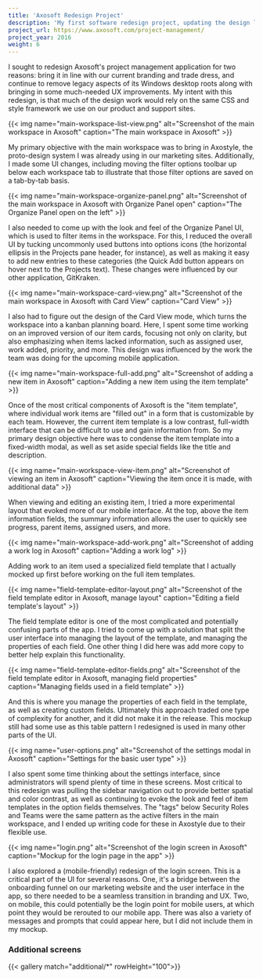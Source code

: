 ```yaml
---
title: 'Axosoft Redesign Project'
description: 'My first software redesign project, updating the design language of the Axosoft app'
project_url: https://www.axosoft.com/project-management/
project_year: 2016
weight: 6
---
```


I sought to redesign Axosoft's project management application for two reasons: bring it in line with our current branding and trade dress, and continue to remove legacy aspects of its Windows desktop roots along with bringing in some much-needed UX improvements. My intent with this redesign, is that much of the design work would rely on the same CSS and style framework we use on our product and support sites.

{{< img name="main-workspace-list-view.png" alt="Screenshot of the main workspace in Axosoft" caption="The main workspace in Axosoft" >}}

My primary objective with the main workspace was to bring in Axostyle, the proto-design system I was already using in our marketing sites. Additionally, I made some UI changes, including moving the filter options toolbar up below each workspace tab to illustrate that those filter options are saved on a tab-by-tab basis.

{{< img name="main-workspace-organize-panel.png" alt="Screenshot of the main workspace in Axosoft with Organize Panel open" caption="The Organize Panel open on the left" >}}

I also needed to come up with the look and feel of the Organize Panel UI, which is used to filter items in the workspace. For this, I reduced the overall UI by tucking uncommonly used buttons into options icons (the horizontal ellipsis in the Projects pane header, for instance), as well as making it easy to add new entries to these categories (the Quick Add button appears on hover next to the Projects text). These changes were influenced by our other application, GitKraken.

{{< img name="main-workspace-card-view.png" alt="Screenshot of the main workspace in Axosoft with Card View" caption="Card View" >}}

I also had to figure out the design of the Card View mode, which turns the workspace into a kanban planning board. Here, I spent some time working on an improved version of our item cards, focusing not only on clarity, but also emphasizing when items lacked information, such as assigned user, work added, priority, and more. This design was influenced by the work the team was doing for the upcoming mobile application.

{{< img name="main-workspace-full-add.png" alt="Screenshot of adding a new item in Axosoft" caption="Adding a new item using the item template" >}}

Once of the most critical components of Axosoft is the "item template", where individual work items are "filled out" in a form that is customizable by each team. However, the current item template is a low contrast, full-width interface that can be difficult to use and gain information from. So my primary design objective here was to condense the item template into a fixed-width modal, as well as set aside special fields like the title and description.

{{< img name="main-workspace-view-item.png" alt="Screenshot of viewing an item in Axosoft" caption="Viewing the item once it is made, with additional data" >}}

When viewing and editing an existing item, I tried a more experimental layout that evoked more of our mobile interface. At the top, above the item information fields, the summary information allows the user to quickly see progress, parent items, assigned users, and more.

{{< img name="main-workspace-add-work.png" alt="Screenshot of adding a work log in Axosoft" caption="Adding a work log" >}}

Adding work to an item used a specialized field template that I actually mocked up first before working on the full item templates.

{{< img name="field-template-editor-layout.png" alt="Screenshot of the field template editor in Axosoft, manage layout" caption="Editing a field template's layout" >}}

The field template editor is one of the most complicated and potentially confusing parts of the app. I tried to come up with a solution that split the user interface into managing the layout of the template, and managing the properties of each field. One other thing I did here was add more copy to better help explain this functionality.

{{< img name="field-template-editor-fields.png" alt="Screenshot of the field template editor in Axosoft, managing field properties" caption="Managing fields used in a field template" >}}

And this is where you manage the properties of each field in the template, as well as creating custom fields. Ultimately this approach traded one type of complexity for another, and it did not make it in the release. This mockup still had some use as this table pattern I redesigned is used in many other parts of the UI.

{{< img name="user-options.png" alt="Screenshot of the settings modal in Axosoft" caption="Settings for the basic user type" >}}

I also spent some time thinking about the settings interface, since administrators will spend plenty of time in these screens. Most critical to this redesign was pulling the sidebar navigation out to provide better spatial and color contrast, as well as continuing to evoke the look and feel of item templates in the option fields themselves. The "tags" below Security Roles and Teams were the same pattern as the active filters in the main workspace, and I ended up writing code for these in Axostyle due to their flexible use.

{{< img name="login.png" alt="Screenshot of the login screen in Axosoft" caption="Mockup for the login page in the app" >}}

I also explored a (mobile-friendly) redesign of the login screen. This is a critical part of the UI for several reasons. One, it's a bridge between the onboarding funnel on our marketing website and the user interface in the app, so there needed to be a seamless transition in branding and UX. Two, on mobile, this could potentially be the login point for mobile users, at which point they would be rerouted to our mobile app. There was also a variety of messages and prompts that could appear here, but I did not include them in my mockup.

### Additional screens

{{< gallery match="additional/*" rowHeight="100">}}
